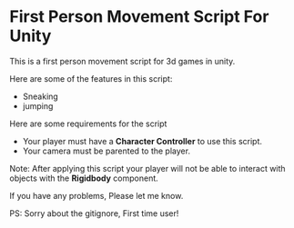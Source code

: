 # First Person Movement Script For Unity

This is a first person movement script for 3d games in unity.

Here are some of the features in this script:

- Sneaking
- jumping

Here are some requirements for the script

- Your player must have a **Character Controller** to use this script.
- Your camera must be parented to the player.

Note: After applying this script your player will not be able to interact with objects with the **Rigidbody** component.

If you have any problems, Please let me know.

PS: Sorry about the gitignore, First time user!

